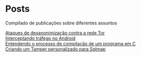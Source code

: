 # Posts
Compilado de publicações sobre diferentes assuntos

[Ataques de desanonimização contra a rede Tor](https://github.com/LTx-Security/Artigos/blob/main/TOR.pdf)<br>
[Interceptando tráfego no Android](https://github.com/LTx-Security/Artigos/blob/main/Android.pdf)<br>
[Entendendo o processo de compilação de um programa em C](https://github.com/LTx-Security/Artigos/blob/main/Compilacao%20em%20C.pdf)<br>
[Criando um Tamper personalizado para Sqlmap](https://github.com/LTx-Security/Artigos/blob/main/Criando%20Tamper.pdf)<br>
